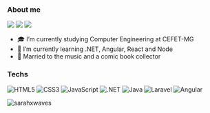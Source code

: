 
### About me
 <a href="https://www.linkedin.com/in/sarah-menezes-6b42ab208/">
  <img src="https://img.shields.io/badge/LINKEDIN  -%230077B5.svg?&style=for-the-badge&logo=linkedin&logoColor=white"></a>
 <a href="https://www.instagram.com/sarahxwaves/"><img src="https://img.shields.io/badge/INSTAGRAM-%23E4405F.svg?&style=for-the-badge&logo=instagram&logoColor=white"></a> 

<img src="https://img.shields.io/badge/sarahmenezesbraga@gmail.com-%23D14836.svg?&style=for-the-badge&logo=gmail&logoColor=white" href="sarahmenezesbraga@gmail.com">  

- 🎓 I’m currently studying Computer Engineering at CEFET-MG
- 🌱 I’m currently learning .NET, Angular, React and Node
- 💞  Married to the music and a comic book collector 


### Techs 

  

![HTML5](https://img.shields.io/badge/HTML5-E34F26?style=for-the-badge&logo=html5&logoColor=white)
![CSS3](https://img.shields.io/badge/CSS3-1572B6?style=for-the-badge&logo=css3&logoColor=white)
 ![JavaScript](https://img.shields.io/badge/JavaScript-F7DF1E?style=for-the-badge&logo=javascript&logoColor=black)
 ![.NET](https://img.shields.io/badge/.NET-5C2D91?style=for-the-badge&logo=.net&logoColor=white)
![Java](https://img.shields.io/badge/Java-ED8B00?style=for-the-badge&logo=java&logoColor=white)
![Laravel](https://img.shields.io/badge/Laravel-FF2D20?style=for-the-badge&logo=laravel&logoColor=white)
![Angular](https://img.shields.io/badge/Angular-DD0031?style=for-the-badge&logo=angular&logoColor=white) 


<p align="left"><img align="left" src="https://github-readme-stats.vercel.app/api/top-langs/?username=sarahxwaves&hide=html&layout=compact&theme=dracula" alt="sarahxwaves"/></p>


